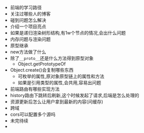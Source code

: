 - 前端的学习路径
- 关注过哪些人的博客
- 碰到问题怎么解决
- 介绍一个项目亮点
- 如果是递归渲染树形结构,有1w个节点的情况,会出什么问题
- 内存问题与渲染问题
- 原型继承
- new方法做了什么
- 除了`__proto__`还是什么方法得到原型对象
  - Object.getPrototypeOf
- Object.create()会复制哪些东西
  - 可枚举的属性,原对象原型链上的属性和方法
  - 如果是引用类型的属性,会共用,容易出问题
- 前端路由有哪些实现方法
- history路由下跳转后刷新,这个时候发起了请求,后端是怎么处理的
- 资源更新后怎么让用户拿到最新的内容(问缓存)
- 跨域
- cors可以配置多个源吗
- 未完待续
- 


